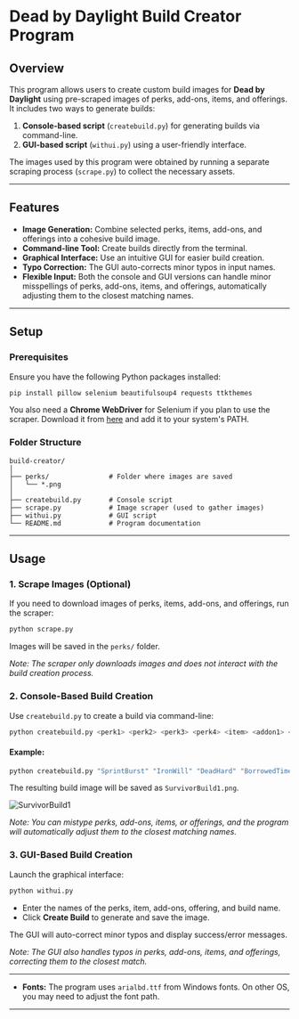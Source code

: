 # Dead by Daylight Build Creator Program

## Overview
This program allows users to create custom build images for **Dead by Daylight** using pre-scraped images of perks, add-ons, items, and offerings. It includes two ways to generate builds:

1. **Console-based script** (`createbuild.py`) for generating builds via command-line.
2. **GUI-based script** (`withui.py`) using a user-friendly interface.

The images used by this program were obtained by running a separate scraping process (`scrape.py`) to collect the necessary assets.

---

## Features
- **Image Generation:** Combine selected perks, items, add-ons, and offerings into a cohesive build image.
- **Command-line Tool:** Create builds directly from the terminal.
- **Graphical Interface:** Use an intuitive GUI for easier build creation.
- **Typo Correction:** The GUI auto-corrects minor typos in input names.
- **Flexible Input:** Both the console and GUI versions can handle minor misspellings of perks, add-ons, items, and offerings, automatically adjusting them to the closest matching names.

---

## Setup

### Prerequisites
Ensure you have the following Python packages installed:

```bash
pip install pillow selenium beautifulsoup4 requests ttkthemes
```

You also need a **Chrome WebDriver** for Selenium if you plan to use the scraper. Download it from [here](https://sites.google.com/a/chromium.org/chromedriver/downloads) and add it to your system's PATH.

### Folder Structure
```
build-creator/
│
├── perks/               # Folder where images are saved
│   └── *.png
│
├── createbuild.py       # Console script
├── scrape.py            # Image scraper (used to gather images)
├── withui.py            # GUI script
└── README.md            # Program documentation
```

---

## Usage

### 1. Scrape Images (Optional)
If you need to download images of perks, items, add-ons, and offerings, run the scraper:

```bash
python scrape.py
```

Images will be saved in the `perks/` folder.

*Note: The scraper only downloads images and does not interact with the build creation process.*

### 2. Console-Based Build Creation
Use `createbuild.py` to create a build via command-line:

```bash
python createbuild.py <perk1> <perk2> <perk3> <perk4> <item> <addon1> <addon2> <offering> <build_name>
```

#### Example:
```bash
python createbuild.py "SprintBurst" "IronWill" "DeadHard" "BorrowedTime" "MedKit" "Bandages" "GauzeRoll" "SacrificialCake" "SurvivorBuild1"
```

The resulting build image will be saved as `SurvivorBuild1.png`.

![SurvivorBuild1](https://github.com/user-attachments/assets/ca59d7be-b4fc-4216-8cae-c49e6d2b9102)


*Note: You can mistype perks, add-ons, items, or offerings, and the program will automatically adjust them to the closest matching names.*

### 3. GUI-Based Build Creation
Launch the graphical interface:

```bash
python withui.py
```

- Enter the names of the perks, item, add-ons, offering, and build name.
- Click **Create Build** to generate and save the image.

The GUI will auto-correct minor typos and display success/error messages.

*Note: The GUI also handles typos in perks, add-ons, items, and offerings, correcting them to the closest match.*

---

- **Fonts:** The program uses `arialbd.ttf` from Windows fonts. On other OS, you may need to adjust the font path.

---





